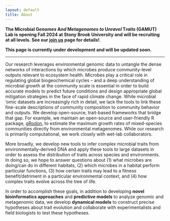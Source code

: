 ```yaml
---
layout: default
title: About
---
```


**The Microbial G*enomes* A*nd* M*etagenomes* *to* U*nravel* T*raits* (GAMUT) Lab is opening Fall 2024 at Stony Brook University and will be recruiting at all levels. See our [join us](/join.html) page for details!**. 

**This page is currently under development and will be updated soon.**

--------------------------------------------------------------------------------

Our research leverages environmental genomic data to untangle the dense networks of interactions by which microbes produce community-level outputs relevant to ecosystem health. Microbes play a critical role in regulating global biogeochemical cycles – and a deep understanding of microbial growth at the community scale is essential in order to build accurate models to predict future conditions and design appropriate global mitigation strategies in the face of rapid climate change. While microbial ‘omic datasets are increasingly rich in detail, we lack the tools to link these fine-scale descriptions of community composition to community behavior and outputs. We develop open-source, trait-based frameworks that bridge that gap. For example, we maintain an open-source and user-friendly R package, [gRodon](https://github.com/jlw-ecoevo/gRodon2), to estimate the maximum growth rates of mixed-species communities directly from environmental metagenomes.  While our research is primarily computational, we work closely with wet-lab collaborators.

More broadly, we develop new tools to infer complex microbial traits from environmentally-derived DNA and apply these tools to large datasets in order to assess the distribution of traits across species and environments. In doing so, we hope to answer questions about (1) what microbes are doing/can do in different habitats, (2) which microbes in a habitat perform particular functions, (3) how certain traits may lead to a fitness benefit/detriment in a particular environmental context, and (4) how complex traits evolve across the tree of life.

In order to accomplish these goals, in addition to developing **novel bioinformatics approaches** and **predictive models** to analyze genomic and metagenomic data, we develop **dynamical models** to construct precise hypotheses about trait evolution and collaborate with experimentalists and field biologists to test these hypotheses.
